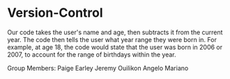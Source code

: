 # Version-Control

Our code takes the user's name and age, then subtracts it from the current year. The code then tells the user what year range they were born in. For example, at age 18, the code would state that the user was born in 2006 or 2007, to account for the range of birthdays within the year.

Group Members:
    Paige Earley
    Jeremy Ouilikon
    Angelo Mariano